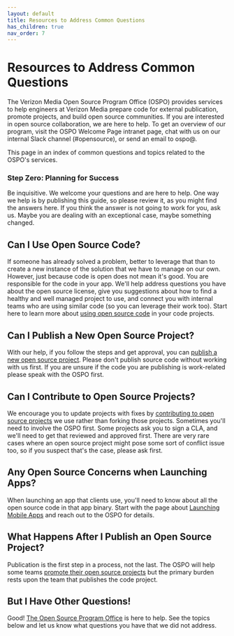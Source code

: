 ```yaml
---
layout: default
title: Resources to Address Common Questions
has_children: true
nav_order: 7
---
```


# Resources to Address Common Questions

The Verizon Media Open Source Program Office (OSPO) provides services to help engineers at Verizon Media prepare code for external publication, promote projects, and build open source communities. If you are interested in open source collaboration, we are here to help. To get an overview of our program, visit the OSPO Welcome Page intranet page, chat with us on our internal Slack channel (#opensource), or send an email to ospo@.

This page in an index of common questions and topics related to the OSPO's services. 

### Step Zero: Planning for Success
Be inquisitive. We welcome your questions and are here to help. One way we help is by publishing this guide, so please review it, as you might find the answers here. If you think the answer is not going to work for you, ask us. Maybe you are dealing with an exceptional case, maybe something changed. 

## Can I Use Open Source Code?
If someone has already solved a problem, better to leverage that than to create a new instance of the solution that we have to manage on our own. However, just because code is open does not mean it's good. You are responsible for the code in your app. We'll help address questions you have about the open source license, give you suggestions about how to find a healthy and well managed project to use, and connect you with internal teams who are using similar code (so you can leverage their work too). Start here to learn more about [using open source code](../using/using.md) in your code projects. 

## Can I Publish a New Open Source Project?
With our help, if you follow the steps and get approval, you can [publish a new open source project](../publishing/publishing.md). Please don't publish source code without working with us first. If you are unsure if the code you are publishing is work-related please speak with the OSPO first.

## Can I Contribute to Open Source Projects?
We encourage you to update projects with fixes by [contributing to open source projects](../contributing/contributing.md) we use rather than forking those projects. Sometimes you'll need to involve the OSPO first. Some projects ask you to sign a CLA, and we'll need to get that reviewed and approved first. There are very rare cases where an open source project might pose some sort of conflict issue too, so if you suspect that's the case, please ask first. 

## Any Open Source Concerns when Launching Apps?
When launching an app that clients use, you'll need to know about all the open source code in that app binary. Start with the page about [Launching Mobile Apps](../launching/mobile.md) and reach out to the OSPO for details.

## What Happens After I Publish an Open Source Project?
Publication is the first step in a process, not the last. The OSPO will help some teams [promote their open source projects](../evangelizing/support.md) but the primary burden rests upon the team that publishes the code project.

## But I Have Other Questions!
Good! [The Open Source Program Office](../resources/the-ospo.md) is here to help. See the topics below and let us know what questions you have that we did not address. 
